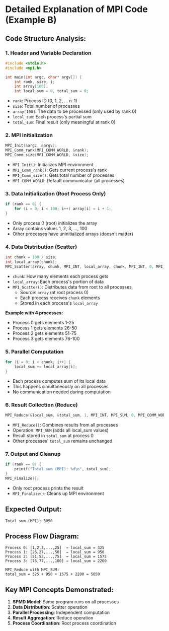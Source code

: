 # Detailed Explanation of MPI Code (Example B)

## Code Structure Analysis:

### 1. **Header and Variable Declaration**

```cpp
#include <stdio.h>
#include <mpi.h>

int main(int argc, char* argv[]) {
    int rank, size, i;
    int array[100];
    int local_sum = 0, total_sum = 0;
```

- `rank`: Process ID (0, 1, 2, ... n-1)
- `size`: Total number of processes
- `array[100]`: The data to be processed (only used by rank 0)
- `local_sum`: Each process's partial sum
- `total_sum`: Final result (only meaningful at rank 0)

### 2. **MPI Initialization**

```cpp
MPI_Init(&argc, &argv);
MPI_Comm_rank(MPI_COMM_WORLD, &rank);
MPI_Comm_size(MPI_COMM_WORLD, &size);
```

- `MPI_Init()`: Initializes MPI environment
- `MPI_Comm_rank()`: Gets current process's rank
- `MPI_Comm_size()`: Gets total number of processes
- `MPI_COMM_WORLD`: Default communicator (all processes)

### 3. **Data Initialization (Root Process Only)**

```cpp
if (rank == 0) {
    for (i = 0; i < 100; i++) array[i] = i + 1;
}
```

- Only process 0 (root) initializes the array
- Array contains values 1, 2, 3, ..., 100
- Other processes have uninitialized arrays (doesn't matter)

### 4. **Data Distribution (Scatter)**

```cpp
int chunk = 100 / size;
int local_array[chunk];
MPI_Scatter(array, chunk, MPI_INT, local_array, chunk, MPI_INT, 0, MPI_COMM_WORLD);
```

- `chunk`: How many elements each process gets
- `local_array`: Each process's portion of data
- `MPI_Scatter()`: Distributes data from root to all processes
  - Source: `array` (at root process 0)
  - Each process receives `chunk` elements
  - Stored in each process's `local_array`

**Example with 4 processes:**

- Process 0 gets elements 1-25
- Process 1 gets elements 26-50
- Process 2 gets elements 51-75
- Process 3 gets elements 76-100

### 5. **Parallel Computation**

```cpp
for (i = 0; i < chunk; i++) {
    local_sum += local_array[i];
}
```

- Each process computes sum of its local data
- This happens simultaneously on all processes
- No communication needed during computation

### 6. **Result Collection (Reduce)**

```cpp
MPI_Reduce(&local_sum, &total_sum, 1, MPI_INT, MPI_SUM, 0, MPI_COMM_WORLD);
```

- `MPI_Reduce()`: Combines results from all processes
- Operation: `MPI_SUM` (adds all local_sum values)
- Result stored in `total_sum` at process 0
- Other processes' `total_sum` remains unchanged

### 7. **Output and Cleanup**

```cpp
if (rank == 0) {
    printf("Total sum (MPI): %d\n", total_sum);
}
MPI_Finalize();
```

- Only root process prints the result
- `MPI_Finalize()`: Cleans up MPI environment

## **Expected Output:**

```
Total sum (MPI): 5050
```

## **Process Flow Diagram:**

```
Process 0: [1,2,3,...,25]  → local_sum = 325
Process 1: [26,27,...,50]  → local_sum = 950
Process 2: [51,52,...,75]  → local_sum = 1575
Process 3: [76,77,...,100] → local_sum = 2200

MPI_Reduce with MPI_SUM:
total_sum = 325 + 950 + 1575 + 2200 = 5050
```

## **Key MPI Concepts Demonstrated:**

1. **SPMD Model**: Same program runs on all processes
2. **Data Distribution**: Scatter operation
3. **Parallel Processing**: Independent computation
4. **Result Aggregation**: Reduce operation
5. **Process Coordination**: Root process coordination
